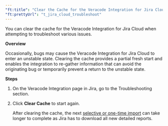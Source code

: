 ```yaml
---
"ft:title": "Clear the Cache for the Veracode Integration for Jira Cloud"
"ft:prettyUrl": "t_jira_cloud_troubleshoot"
---
```

You can clear the cache for the Veracode Integration for Jira Cloud when attempting to troubleshoot various issues.

<p font-size="13pt"><b>Overview</b></p>

Occasionally, bugs may cause the Veracode Integration for Jira Cloud to enter an unstable state. Clearing the cache provides a partial fresh start and enables the integration to re-gather information that can avoid the originating bug or temporarily prevent a return to the unstable state.

<p font-size="13pt"><b>Steps</b></p>

1.  On the Veracode Integration page in Jira, go to the Troubleshooting section.

2.  Click **Clear Cache** to start again.

    After clearing the cache, the next [selective or one-time import](https://docs.veracode.com/r/c_jira_cloud_import_findings) can take longer to complete as Jira has to download all new detailed reports.